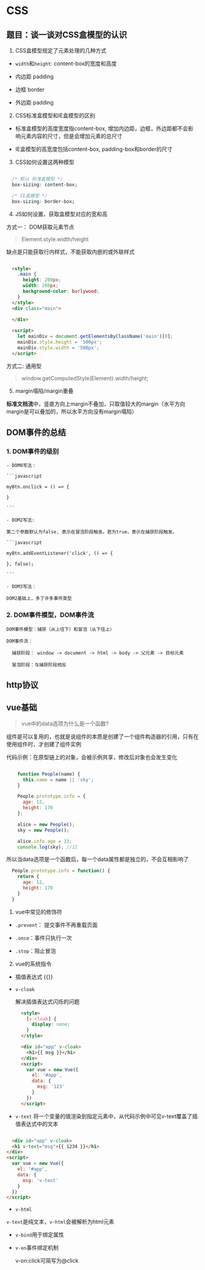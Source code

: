 # CSS

## 题目：谈一谈对CSS盒模型的认识

1. CSS盒模型规定了元素处理的几种方式

  - `width`和`height`: content-box的宽度和高度

  - 内边距 padding

  - 边框 border

  - 外边距 padding

2. CSS标准盒模型和IE盒模型的区别

  - 标准盒模型的高度宽度指content-box, 增加内边距，边框，外边距都不会影响元素内容的尺寸，但是会增加元素的总尺寸

  - IE盒模型的高宽度包括content-box, padding-box和border的尺寸

3. CSS如何设置这两种模型

```CSS

  /* 默认 标准盒模型 */
  box-sizing: content-box;

  /* IE盒模型 */
  box-sizing: border-box;
```

4. JS如何设置，获取盒模型对应的宽和高

方式一： DOM获取元素节点

> Element.style.width/height

缺点是只能获取行内样式，不能获取内嵌的或外联样式

```html

  <style>
    .main {
      height: 200px;
      width: 200px;
      background-color: burlywood;
    }
  </style>
  <div class="main">
    
  </div>

  <script>
    let mainDiv = document.getElementsByClassName('main')[0];
    mainDiv.style.height = '500px';
    mainDiv.style.width = '500px';
  </script>

```

方式二: 通用型

> window.getComputedStyle(Element).width/height;


5. margin塌陷/margin重叠

**标准文档流**中，竖直方向上margin不叠加，只取值较大的margin（水平方向margin是可以叠加的，所以水平方向没有margin塌陷）


## DOM事件的总结

  ### 1. DOM事件的级别

    - DOM0写法：

    ```javascript
    
    myBtn.onclick = () => {

    }
    
    ```

    - DOM2写法: 

    第二个参数默认为false, 表示在冒泡阶段触发。若为true，表示在捕获阶段触发。

    ```javascript
    
    myBtn.addEventListener('click', () => {

    }, false);
    
    ```

    - DOM3写法：
    
    DOM2基础上，多了许多事件类型

  ### 2. DOM事件模型，DOM事件流

    DOM事件模型：捕获（从上往下）和冒泡（从下往上）

    DOM事件流： 

      捕获阶段： window -> document -> html -> body -> 父元素 -> 目标元素

      冒泡阶段：与捕获阶段相反  
## http协议

## vue基础  

> vue中的data选项为什么是一个函数?

组件是可以复用的，也就是说组件的本质是创建了一个组件构造器的引用，只有在使用组件时，才创建了组件实例

代码示例：在原型链上的对象，会被示例共享，修改后对象也会发生变化

```javascript

    function People(name) {
      this.name = name || 'sky';
    }

    People.prototype.info = {
      age: 12,
      height: 170
    };

    alice = new People();
    sky = new People(); 

    alice.info.age = 13;
    console.log(sky); //12

```

所以当data选项是一个函数后，每一个data属性都是独立的，不会互相影响了

```javascript
  People.prototype.info = function() {
    return {
      age: 12,
      height: 170
    }
  }

```

1. vue中常见的修饰符

  - `.prevent`： 提交事件不再重载页面

  - `.once`：事件只执行一次

  - `.stop`：阻止冒泡

2. vue的系统指令

  - 插值表达式 {{}}

  - `v-cloak`

    解决插值表达式闪烁的问题

    ```html
      <style>
        [v-cloak] {
          display: none;
        }
      </style>

      <div id="app" v-cloak>
        <h1>{{ msg }}</h1>
      </div>
      <script>
        var vue = new Vue({
          el: '#app',
          data: {
            msg: '123'
          }
        })
      </script>
    
    ```

  - `v-text` 将一个变量的值渲染到指定元素中，从代码示例中可见v-text覆盖了插值表达式中的文本

  ```html
  
    <div id="app" v-cloak>
    <h1 v-text="msg">{{ 1234 }}</h1>
  </div>
  <script>
    var vue = new Vue({
      el: '#app',
      data: {
        msg: 'v-text'
      }
    })
  </script>

  
  ```

  - `v-html` 

  `v-text`是纯文本，`v-html`会被解析为html元素


  - `v-bind`用于绑定属性


  - `v-on`事件绑定机制

    v-on:click可简写为@click